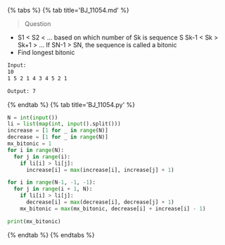 {% tabs %}
{% tab title='BJ_11054.md' %}

> Question

* S1 < S2 < ... based on which number of Sk is sequence S Sk-1 < Sk > Sk+1 > ... If SN-1 > SN, the sequence is called a bitonic
* Find longest bitonic

```txt
Input:
10
1 5 2 1 4 3 4 5 2 1

Output: 7
```

{% endtab %}
{% tab title='BJ_11054.py' %}

```py
N = int(input())
li = list(map(int, input().split()))
increase = [1 for _ in range(N)]
decrease = [1 for _ in range(N)]
mx_bitonic = 1
for i in range(N):
  for j in range(i):
    if li[i] > li[j]:
      increase[i] = max(increase[i], increase[j] + 1)

for i in range(N-1, -1, -1):
  for j in range(i + 1, N):
    if li[i] > li[j]:
      decrease[i] = max(decrease[i], decrease[j] + 1)
    mx_bitonic = max(mx_bitonic, decrease[i] + increase[i] - 1)

print(mx_bitonic)
```

{% endtab %}
{% endtabs %}
